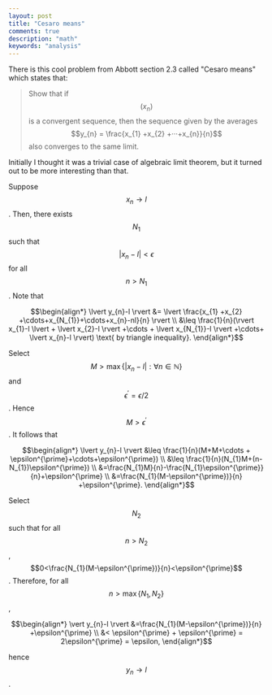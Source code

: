 ```yaml
---
layout: post
title: "Cesaro means"
comments: true
description: "math"
keywords: "analysis"
---
```


There is this cool problem from Abbott section 2.3 called "Cesaro means" which states that:

> Show that if $$(x_{n})$$ is a convergent sequence, then the sequence given by the averages $$y_{n} = \frac{x_{1} +x_{2} +···+x_{n}}{n}$$ also converges to the same limit.

Initially I thought it was a trivial case of algebraic limit theorem, but it turned out to be more interesting than that. 

Suppose $$x_{n} \to l$$. Then, there exists $$N_{1}$$ such that $$\lvert x_{n}-l\rvert<\epsilon$$ for all $$n> N_{1}$$. Note that

$$\begin{align*}
\lvert y_{n}-l \rvert &=  \lvert \frac{x_{1} +x_{2} +\cdots+x_{N_{1}}+\cdots+x_{n}-nl}{n} \rvert \\
&\leq \frac{1}{n}(\rvert x_{1}-l \lvert + \lvert x_{2}-l \rvert +\cdots + \lvert x_{N_{1}}-l \rvert +\cdots+ \lvert x_{n}-l \rvert) \text{ by triangle inequality}.
\end{align*}$$

Select $$M > \max\{\lvert x_{n}-l \rvert : \forall n \in \mathbb N\}$$ and $$\epsilon^{\prime} = \epsilon/2$$. Hence $$M>\epsilon^{\prime}$$. It follows that

$$\begin{align*}
\lvert y_{n}-l \rvert &\leq \frac{1}{n}(M+M+\cdots + \epsilon^{\prime}+\cdots+\epsilon^{\prime}) \\
&\leq \frac{1}{n}(N_{1}M+(n-N_{1})\epsilon^{\prime}) \\
&=\frac{N_{1}M}{n}-\frac{N_{1}\epsilon^{\prime}}{n}+\epsilon^{\prime} \\
&=\frac{N_{1}(M-\epsilon^{\prime})}{n} +\epsilon^{\prime}.
\end{align*}$$

Select $$N_{2}$$ such that for all $$n > N_{2}$$, $$0<\frac{N_{1}(M-\epsilon^{\prime})}{n}<\epsilon^{\prime}$$. Therefore, for all $$n > \max\{N_{1},N_{2}\}$$,

$$\begin{align*}
\vert y_{n}-l \rvert &=\frac{N_{1}(M-\epsilon^{\prime})}{n} +\epsilon^{\prime} \\
&< \epsilon^{\prime} + \epsilon^{\prime} = 2\epsilon^{\prime} = \epsilon,
\end{align*}$$

hence $$y_{n} \to l$$.


